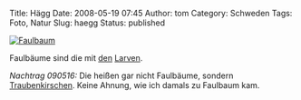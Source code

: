 Title: Hägg
Date: 2008-05-19 07:45
Author: tom
Category: Schweden
Tags: Foto, Natur
Slug: haegg
Status: published

[![Faulbaum](/pic/haggblommar_s.jpg "Faulbaum")](/pic/haggblommar_l.jpg)

Faulbäume sind die mit
[den](http://www.fiket.de/2006/06/16/die-faulbaumfresser/)
[Larven](http://www.fiket.de/2006/08/05/mehr-larven/).

*Nachtrag 090516:* Die heißen gar nicht Faulbäume, sondern
[Traubenkirschen](http://de.wikipedia.org/wiki/Gew%C3%B6hnliche_Traubenkirsche).
Keine Ahnung, wie ich damals zu Faulbaum kam.

